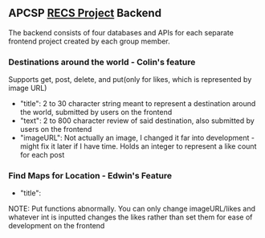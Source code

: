 ## APCSP [RECS Project](https://github.com/raunak2007/RECS-repo) Backend
The backend consists of four databases and APIs for each separate frontend project created by each group member. 

### Destinations around the world - Colin's feature

Supports get, post, delete, and put(only for likes, which is represented by image URL)

- "title": 2 to 30 character string meant to represent a destination around the world, submitted by users on the frontend
- "text": 2 to 800 character review of said destination, also submitted by users on the frontend
- "imageURL": Not actually an image, I changed it far into development - might fix it later if I have time. Holds an integer to represent a like count for each post

### Find Maps for Location - Edwin's Feature
- "title": 

NOTE: Put functions abnormally. You can only change imageURL/likes and whatever int is inputted changes the likes rather than set them for ease of development on the frontend
